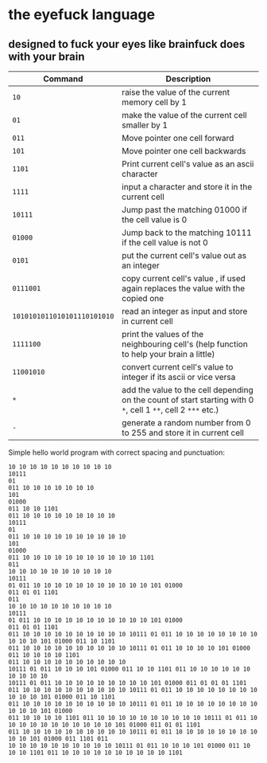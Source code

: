 # the eyefuck language
## designed to fuck your eyes like brainfuck does with your brain
| Command | Description |
|---------|-------------|
| `10` | raise the value of the current memory cell by 1 |
| `01` | make the value of the current cell smaller by 1 |
| `011` | Move pointer one cell forward |
| `101` | Move pointer one cell backwards |
| `1101` | Print current cell's value as an ascii character |
| `1111` | input a character and store it in the current cell |
| `10111` | Jump past the matching 01000 if the cell value is 0 |
| `01000` | Jump back to the matching 10111 if the cell value is not 0 |
| `0101` | put the current cell's value out as an integer |
| `0111001` | copy current cell's value , if used again replaces the value with the copied one |
| `1010101011010101110101010` | read an integer as input and store in current cell |
| `1111100` | print the values of the neighbouring cell's (help function to help your brain a little)  |
| `11001010` | convert current cell's value to integer if its ascii or vice versa |
| `*` | add the value to the cell depending on the count of start starting with 0 `*`, cell 1 `**`, cell 2 `***` etc.) |
| `-` | generate a random number from 0 to 255 and store it in current cell |

Simple hello world program with correct spacing and punctuation:
```
10 10 10 10 10 10 10 10 10 10 
10111
01
011 10 10 10 10 10 10 10
101
01000
011 10 10 1101
011 10 10 10 10 10 10 10 10 10
10111
01
011 10 10 10 10 10 10 10 10 10 10
101
01000
011 10 10 10 10 10 10 10 10 10 10 10 1101
011
10 10 10 10 10 10 10 10 10 10
10111
01 011 10 10 10 10 10 10 10 10 10 10 10 101 01000
011 01 01 1101
011
10 10 10 10 10 10 10 10 10 10
10111
01 011 10 10 10 10 10 10 10 10 10 10 10 101 01000
011 01 01 1101
011 10 10 10 10 10 10 10 10 10 10 10111 01 011 10 10 10 10 10 10 10 10 10 10 10 101 01000 011 10 1101
011 10 10 10 10 10 10 10 10 10 10 10111 01 011 10 10 10 10 101 01000 011 10 10 10 10 1101
011 10 10 10 10 10 10 10 10 10 10
10111 01 011 10 10 10 101 01000 011 10 10 1101 011 10 10 10 10 10 10 10 10 10 10
10111 01 011 10 10 10 10 10 10 10 10 10 101 01000 011 01 01 01 1101
011 10 10 10 10 10 10 10 10 10 10 10111 01 011 10 10 10 10 10 10 10 10 10 10 10 101 01000 011 10 1101
011 10 10 10 10 10 10 10 10 10 10 10111 01 011 10 10 10 10 10 10 10 10 10 10 10 101 01000
011 10 10 10 10 1101 011 10 10 10 10 10 10 10 10 10 10 10111 01 011 10 10 10 10 10 10 10 10 10 10 10 101 01000 011 01 01 1101
011 10 10 10 10 10 10 10 10 10 10 10111 01 011 10 10 10 10 10 10 10 10 10 10 101 01000 011 1101 011
10 10 10 10 10 10 10 10 10 10 10111 01 011 10 10 10 101 01000 011 10 10 10 1101 011 10 10 10 10 10 10 10 10 10 10 1101
```
